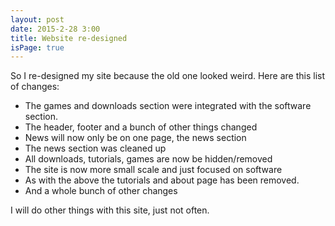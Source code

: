 ```yaml
---
layout: post
date: 2015-2-28 3:00
title: Website re-designed
isPage: true
---
```

So I re-designed my site because the old one looked weird. Here are this list of changes:
    
* The games and downloads section were integrated with the software section.
* The header, footer and a bunch of other things changed
* News will now only be on one page, the news section
* The news section was cleaned up
* All downloads, tutorials, games are now be hidden/removed
* The site is now more small scale and just focused on software
* As with the above the tutorials and about page has been removed.
* And a whole bunch of other changes
                    
I will do other things with this site, just not often.